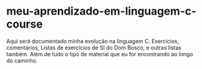 # meu-aprendizado-em-linguagem-c-course
Aqui será documentado minha evolução na linguagem C. Exercícios, comentários, Listas de exercícios de SI do Dom Bosco, e outras listas também. Além de tudo o tipo de material que eu for encontrando ao longo do caminho.
